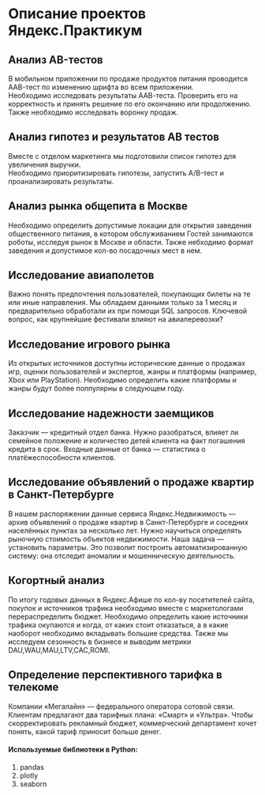 # Описание проектов Яндекс.Практикум
## Анализ AB-тестов

В мобильном приложении по продаже продуктов питания проводится ААВ-тест по изменению шрифта во всем приложении.  
Необходимо исследовать результаты ААВ-теста. Проверить его на корректность и принять решение по его окончанию или продолжению. Также необходимо исследовать воронку продаж.

## Анализ гипотез и результатов АВ тестов

Вместе с отделом маркетинга мы подготовили список гипотез для увеличения выручки.    
Необходимо приоритизировать гипотезы, запустить A/B-тест и проанализировать результаты.    

## Анализ рынка общепита в Москве

Необходимо определить допустимые локации для открытия заведения общественного питания, в котором обслуживанием Гостей занимаются роботы, исследуя рынок в Москве и области. Также небходимо формат заведения и допустимое кол-во посадочных мест в нем.  

## Исследование авиаполетов

Важно понять предпочтения пользователей, покупающих билеты на те или иные направления. Мы обладаем данными только за 1 месяц и предварительно обработали их при помощи SQL запросов. Ключевой вопрос, как крупнейшие фестивали влияют на авиаперевозки?   

## Исследование игрового рынка

Из открытых источников доступны исторические данные о продажах игр, оценки пользователей и экспертов, жанры и платформы (например, Xbox или PlayStation). Необходимо определить какие платформы и жанры будут более поппулярны в следующем году.

## Исследование надежности заемщиков

Заказчик — кредитный отдел банка. Нужно разобраться, влияет ли семейное положение и количество детей клиента на факт погашения кредита в срок. Входные данные от банка — статистика о платёжеспособности клиентов.  

## Исследование объявлений о продаже квартир в Санкт-Петербурге

В нашем распоряжении данные сервиса Яндекс.Недвижимость — архив объявлений о продаже квартир в Санкт-Петербурге и соседних населённых пунктах за несколько лет. Нужно научиться определять рыночную стоимость объектов недвижимости. Наша задача — установить параметры. Это позволит построить автоматизированную систему: она отследит аномалии и мошенническую деятельность.

## Когортный анализ

По итогу годовых данных в Яндекс.Афише по кол-ву посетителей сайта, покупок и источников трафика необходимо вместе с маркетологами перераспределить бюджет.
Необходимо определить какие источники трафика окупаются и когда, от каких стоит отказаться, а в какие наоборот необходимо вкладывать большие средства. Также мы исследуем сезонность в бизнесе и выводим метрики DAU,WAU,MAU,LTV,CAC,ROMI.  

## Определение перспективного тарифка в телекоме

Компании «Мегалайн» — федерального оператора сотовой связи. Клиентам предлагают два тарифных плана: «Смарт» и «Ультра». Чтобы скорректировать рекламный бюджет, коммерческий департамент хочет понять, какой тариф приносит больше денег.    

#### **Используемые библиотеки в Python**:  
1. pandas
2. plotly
3. seaborn
